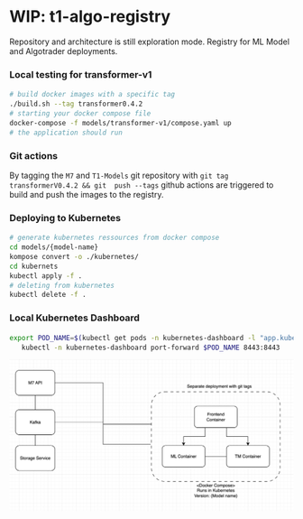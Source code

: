 # WIP: t1-algo-registry
Repository and architecture is still exploration mode.
Registry for ML Model and Algotrader deployments.


### Local testing for transformer-v1
```sh
# build docker images with a specific tag
./build.sh --tag transformer0.4.2 
# starting your docker compose file
docker-compose -f models/transformer-v1/compose.yaml up
# the application should run
```

### Git actions
By tagging the `M7` and `T1-Models` git repository with `git tag transformerV0.4.2 && git  push --tags` github actions are triggered to build and push the images to the registry.

### Deploying to Kubernetes
```sh
# generate kubernetes ressources from docker compose
cd models/{model-name}
kompose convert -o ./kubernetes/
cd kubernets
kubectl apply -f .
# deleting from kubernetes
kubectl delete -f .
```

### Local Kubernetes Dashboard
```sh
export POD_NAME=$(kubectl get pods -n kubernetes-dashboard -l "app.kubernetes.io/name=kubernetes-dashboard,app kubernetes.io/instance=kubernetes-dashboard" -o jsonpath="{.items[0].metadata.name}")
   kubectl -n kubernetes-dashboard port-forward $POD_NAME 8443:8443

```

![Architecture](docs/architecture.png)
